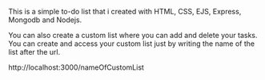 This is a simple to-do list that i created with HTML, CSS, EJS, Express, Mongodb and Nodejs.

You can also create a custom list where you can add and delete your tasks. You can create and access your custom list just by writing the name of the list after the url. 

http://localhost:3000/nameOfCustomList
